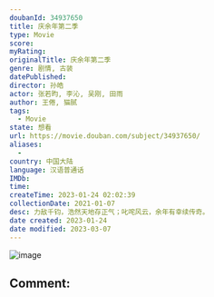 ```yaml
---
doubanId: 34937650
title: 庆余年第二季
type: Movie
score: 
myRating: 
originalTitle: 庆余年第二季
genre: 剧情, 古装
datePublished: 
director: 孙皓
actor: 张若昀, 李沁, 吴刚, 田雨
author: 王倦, 猫腻
tags:
  - Movie
state: 想看
url: https://movie.douban.com/subject/34937650/
aliases:
  - 
country: 中国大陆
language: 汉语普通话
IMDb: 
time: 
createTime: 2023-01-24 02:02:39
collectionDate: 2021-01-07
desc: 力敌千钧，浩然天地存正气；叱咤风云，余年有幸续传奇。
date created: 2023-01-24
date modified: 2023-03-07
---
```


![image](p2882801198.jpg)

Comment:
---
